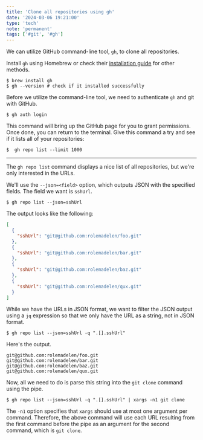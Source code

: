 ```yaml
---
title: 'Clone all repositories using gh'
date: '2024-03-06 19:21:00'
type: 'tech'
note: 'permanent'
tags: ['#git', '#gh']
---
```



We can utilize GitHub command-line tool, `gh`, to clone all repositories.

Install `gh` using Homebrew or check their [installation guide](https://github.com/cli/cli#installation) for other methods. 

```shell
$ brew install gh
$ gh --version # check if it installed successfully
```

Before we utilize the command-line tool, we need to authenticate `gh` and git with GitHub.

```shell
$ gh auth login
```

This command will bring up the GitHub page for you to grant permissions. Once done, you can return to the terminal. Give this command a try and see if it lists all of your repositories:

```shell
$  gh repo list --limit 1000
```

---

The `gh repo list` command displays a nice list of all repositories, but we're only interested in the URLs. 

We'll use the `--json=<field>` option, which outputs JSON with the specified fields. The field we want is `sshUrl`.

```shell
$ gh repo list --json=sshUrl
```

The output looks like the following:
```json
[
  {
    "sshUrl": "git@github.com:rolemadelen/foo.git"
  },
  {
    "sshUrl": "git@github.com:rolemadelen/bar.git"
  },
  {
    "sshUrl": "git@github.com:rolemadelen/baz.git"
  },
  {
    "sshUrl": "git@github.com:rolemadelen/qux.git"
  }
]
```

While we have the URLs in JSON format, we want to filter the JSON output using a `jq` expression so that we only have the URL as a string, not in JSON format.

```shell
$ gh repo list --json=sshUrl -q ".[].sshUrl"
```

Here's the output.

```text
git@github.com:rolemadelen/foo.git
git@github.com:rolemadelen/bar.git
git@github.com:rolemadelen/baz.git
git@github.com:rolemadelen/qux.git
```

Now, all we need to do is parse this string into the `git clone` command using the pipe.

```shell
$ gh repo list --json=sshUrl -q ".[].sshUrl" | xargs -n1 git clone
```

The `-n1` option specifies that `xargs` should use at most one argument per command. Therefore, the above command will use each URL resulting from the first command before the pipe as an argument for the second command, which is `git clone`. 
